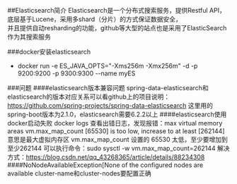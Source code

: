 ##Elasticsearch简介
Elasticsearch是一个分布式搜索服务，提供Restful API，底层基于Lucene，采用多shard（分片）的方式保证数据安全，\
并且提供自动resharding的功能，github等大型的站点也是采用了ElasticSearch作为其搜索服务

###docker安装elasticsearch
- docker run -e ES_JAVA_OPTS="-Xms256m -Xmx256m" -d -p 9200:9200 -p 9300:9300 --name myES <IMAGEID>

###问题
####elasticsearch版本兼容问题
    spring-data-elasticsearch和elasticsearch的版本对应关系可以看github上的项目说明：https://github.com/spring-projects/spring-data-elasticsearch
    这里用的spring-boot版本为2.1.0，elasticsearch需要6.2.2以上
####elasticsearch使用docker启动失败
    docker logs <containerId>查看出错日志，发现报错：max virtual memory areas vm.max_map_count [65530] is too low, increase to at least [262144]
    意思是最大虚拟内存区 vm.max_map_count 设置的 65530 太低，至少要增加到至少262144
    可以执行命令：sudo sysctl -w vm.max_map_count=262144
    解决方式：https://blog.csdn.net/qq_43268365/article/details/88234308
####NoNodeAvailableException[None of the configured nodes are available
    cluster-name和cluster-nodes要配置正确